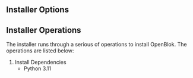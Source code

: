 ## Installer Options

## Installer Operations

The installer runs through a serious of operations to install OpenBlok. The operations are listed below:

1. Install Dependencies
   - Python 3.11
